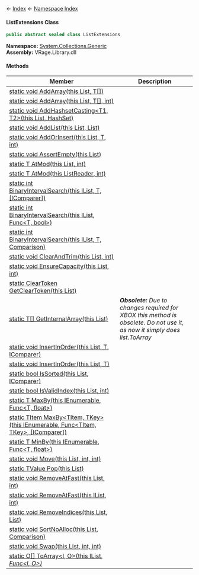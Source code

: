 ← [Index](Api-Index) ← [Namespace Index](Namespace-Index)

#### ListExtensions Class

```csharp
public abstract sealed class ListExtensions
```

**Namespace:** [System.Collections.Generic](System.Collections.Generic)  
**Assembly:** VRage.Library.dll

#### Methods

|Member|Description|
|---|---|
|[static void AddArray<T>(this List<T>, T[])](System.Collections.Generic.ListExtensions.AddArray)||
|[static void AddArray<T>(this List<T>, T[], int)](System.Collections.Generic.ListExtensions.AddArray)||
|[static void AddHashsetCasting<T1, T2>(this List<T1>, HashSet<T2>)](System.Collections.Generic.ListExtensions.AddHashsetCasting)||
|[static void AddList<T>(this List<T>, List<T>)](System.Collections.Generic.ListExtensions.AddList)||
|[static void AddOrInsert<T>(this List<T>, T, int)](System.Collections.Generic.ListExtensions.AddOrInsert)||
|[static void AssertEmpty<T>(this List<T>)](System.Collections.Generic.ListExtensions.AssertEmpty)||
|[static T AtMod<T>(this List<T>, int)](System.Collections.Generic.ListExtensions.AtMod)||
|[static T AtMod<T>(this ListReader<T>, int)](System.Collections.Generic.ListExtensions.AtMod)||
|[static int BinaryIntervalSearch<T>(this IList<T>, T, [IComparer<T>])](System.Collections.Generic.ListExtensions.BinaryIntervalSearch)||
|[static int BinaryIntervalSearch<T>(this IList<T>, Func<T, bool>)](System.Collections.Generic.ListExtensions.BinaryIntervalSearch)||
|[static int BinaryIntervalSearch<T>(this IList<T>, T, Comparison<T>)](System.Collections.Generic.ListExtensions.BinaryIntervalSearch)||
|[static void ClearAndTrim<T>(this List<T>, int)](System.Collections.Generic.ListExtensions.ClearAndTrim)||
|[static void EnsureCapacity<T>(this List<T>, int)](System.Collections.Generic.ListExtensions.EnsureCapacity)||
|[static ClearToken<T> GetClearToken<T>(this List<T>)](System.Collections.Generic.ListExtensions.GetClearToken)||
|[static T[] GetInternalArray<T>(this List<T>)](System.Collections.Generic.ListExtensions.GetInternalArray)|_**Obsolete:** Due to changes required for XBOX this method is obsolete. Do not use it, as now it simply does list.ToArray_|
|[static void InsertInOrder<T>(this List<T>, T, IComparer<T>)](System.Collections.Generic.ListExtensions.InsertInOrder)||
|[static void InsertInOrder<T>(this List<T>, T)](System.Collections.Generic.ListExtensions.InsertInOrder)||
|[static bool IsSorted<T>(this List<T>, IComparer<T>)](System.Collections.Generic.ListExtensions.IsSorted)||
|[static bool IsValidIndex<T>(this List<T>, int)](System.Collections.Generic.ListExtensions.IsValidIndex)||
|[static T MaxBy<T>(this IEnumerable<T>, Func<T, float>)](System.Collections.Generic.ListExtensions.MaxBy)||
|[static TItem MaxBy<TItem, TKey>(this IEnumerable<TItem>, Func<TItem, TKey>, [IComparer<TKey>])](System.Collections.Generic.ListExtensions.MaxBy)||
|[static T MinBy<T>(this IEnumerable<T>, Func<T, float>)](System.Collections.Generic.ListExtensions.MinBy)||
|[static void Move<T>(this List<T>, int, int)](System.Collections.Generic.ListExtensions.Move)||
|[static TValue Pop<TValue>(this List<TValue>)](System.Collections.Generic.ListExtensions.Pop)||
|[static void RemoveAtFast<T>(this List<T>, int)](System.Collections.Generic.ListExtensions.RemoveAtFast)||
|[static void RemoveAtFast<T>(this IList<T>, int)](System.Collections.Generic.ListExtensions.RemoveAtFast)||
|[static void RemoveIndices<T>(this List<T>, List<int>)](System.Collections.Generic.ListExtensions.RemoveIndices)||
|[static void SortNoAlloc<T>(this List<T>, Comparison<T>)](System.Collections.Generic.ListExtensions.SortNoAlloc)||
|[static void Swap<T>(this List<T>, int, int)](System.Collections.Generic.ListExtensions.Swap)||
|[static O[] ToArray<I, O>(this IList<I>, Func<I, O>)](System.Collections.Generic.ListExtensions.ToArray)||

